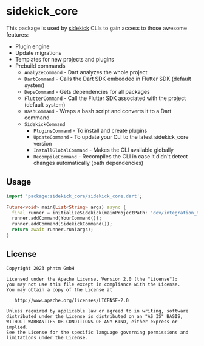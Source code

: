 # sidekick_core

This package is used by [sidekick](https://github.com/phntmxyz/sidekick) CLIs to gain access to those awesome features:

- Plugin engine
- Update migrations
- Templates for new projects and plugins
- Prebuild commands
  - `AnalyzeCommand` - Dart analyzes the whole project
  - `DartCommand` - Calls the Dart SDK embedded in Flutter SDK (default system)
  - `DepsCommand` - Gets dependencies for all packages
  - `FlutterCommand` - Call the Flutter SDK associated with the project (default system)
  - `BashCommand` - Wraps a bash script and converts it to a Dart command
  - `SidekickCommand` 
    - `PluginsCommand` - To install and create plugins
    - `UpdateCommand` - To update your CLI to the latest sidekick_core version
    - `InstallGlobalCommand` - Makes the CLI available globally
    - `RecompileCommand` - Recompiles the CLI in case it didn't detect changes automatically (path dependencies)


## Usage

```dart
import 'package:sidekick_core/sidekick_core.dart';

Future<void> main(List<String> args) async {
  final runner = initializeSidekick(mainProjectPath: 'dev/integration_tests/flutter_gallery');
  runner.addCommand(YourCommand());
  runner.addCommand(SidekickCommand());
  return await runner.run(args);
}
```

## License

```text
Copyright 2023 phntm GmbH

Licensed under the Apache License, Version 2.0 (the "License");
you may not use this file except in compliance with the License.
You may obtain a copy of the License at

   http://www.apache.org/licenses/LICENSE-2.0

Unless required by applicable law or agreed to in writing, software
distributed under the License is distributed on an "AS IS" BASIS,
WITHOUT WARRANTIES OR CONDITIONS OF ANY KIND, either express or implied.
See the License for the specific language governing permissions and
limitations under the License.
```
